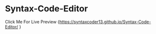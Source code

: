 # Syntax-Code-Editor 
Click Me For Live Preview {https://syntaxcoder13.github.io/Syntax-Code-Editor/ }
